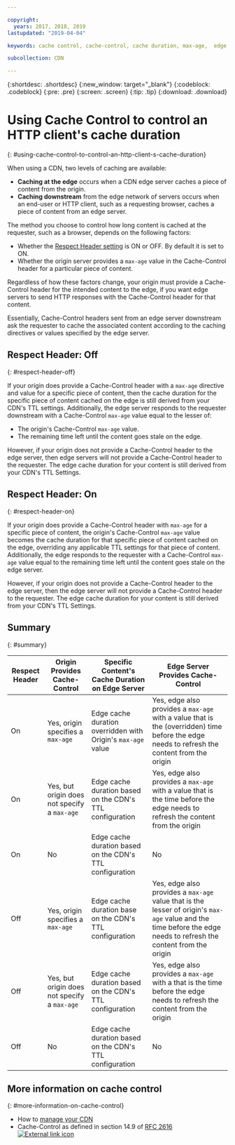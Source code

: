 ```yaml
---

copyright:
  years: 2017, 2018, 2019
lastupdated: "2019-04-04"

keywords: cache control, cache-control, cache duration, max-age,  edge server, edge-level, respect header, HTTP client

subcollection: CDN

---
```


{:shortdesc: .shortdesc}
{:new_window: target="_blank"}
{:codeblock: .codeblock}
{:pre: .pre}
{:screen: .screen}
{:tip: .tip}
{:download: .download}

# Using Cache Control to control an HTTP client's cache duration
{: #using-cache-control-to-control-an-http-client-s-cache-duration}

When using a CDN, two levels of caching are available:

  * **Caching at the edge** occurs when a CDN edge server caches a piece of content from the origin.
  * **Caching downstream** from the edge network of servers occurs when an end-user or HTTP client, such as a requesting browser, caches a piece of content from an edge server.

The method you choose to control how long content is cached at the requester, such as a browser, depends on the following factors:

  * Whether the [Respect Header setting](/docs/infrastructure/CDN?topic=CDN-manage-your-cdn#updating-cdn-configuration-details) is ON or OFF. By default it is set to ON.
  * Whether the origin server provides a `max-age` value in the Cache-Control header for a particular piece of content.

Regardless of how these factors change, your origin must provide a Cache-Control header for the intended content to the edge, if you want edge servers to send HTTP responses with the Cache-Control header for that content.

Essentially, Cache-Control headers sent from an edge server downstream ask the requester to cache the associated content according to the caching directives or values specified by the edge server.

## Respect Header: Off
{: #respect-header-off}

If your origin does provide a Cache-Control header with a `max-age` directive and value for a specific piece of content, then the cache duration for the specific piece of content cached on the edge is still derived from your CDN's TTL settings. Additionally, the edge server responds to the requester downstream with a Cache-Control `max-age` value equal to the lesser of:
  * The origin's Cache-Control `max-age` value.
  * The remaining time left until the content goes stale on the edge.

However, if your origin does not provide a Cache-Control header to the edge server, then edge servers will not provide a Cache-Control header to the requester. The edge cache duration for your content is still derived from your CDN's TTL Settings.

## Respect Header: On
{: #respect-header-on}

If your origin does provide a Cache-Control header with `max-age` for a specific piece of content, the origin's Cache-Control `max-age` value becomes the cache duration for that specific piece of content cached on the edge, overriding any applicable TTL settings for that piece of content. Additionally, the edge responds to the requester with a Cache-Control `max-age` value equal to the remaining time left until the content goes stale on the edge server.

However, if your origin does not provide a Cache-Control header to the edge server, then the edge server will not provide a  Cache-Control header to the requester. The edge cache duration for your content is still derived from your CDN's TTL Settings.

## Summary
{: #summary}

|Respect Header|Origin Provides Cache-Control|Specific Content's Cache Duration on Edge Server|Edge Server Provides Cache-Control|
|---|---|---|---|
|On|Yes, origin specifies a `max-age`|Edge cache duration overridden with Origin's `max-age` value|Yes, edge also provides a `max-age` with a value that is the (overridden) time before the edge needs to refresh the content from the origin|
|On|Yes, but origin does not specify a `max-age`|Edge cache duration based on the CDN's TTL configuration|Yes, edge also provides a `max-age` with a value that is the time before the edge needs to refresh the content from the origin|
|On|No|Edge cache duration based on the CDN's TTL configuration|No|
|Off|Yes, origin specifies a `max-age`|Edge cache duration base on the CDN's TTL configuration|Yes, edge also provides a `max-age` value that is the lesser of origin's `max-age` value and the time before the edge needs to refresh the content from the origin|
|Off|Yes, but origin does not specify a `max-age`|Edge cache duration based on the CDN's TTL configuration|Yes, edge also provides a `max-age` with a that is the time before the edge needs to refresh the content from the origin|
|Off|No|Edge cache duration based on the CDN's TTL configuration|No|

## More information on cache control
{: #more-information-on-cache-control}

* How to [manage your CDN](/docs/infrastructure/CDN?topic=CDN-manage-your-cdn)
* Cache-Control as defined in section 14.9 of [RFC 2616 ![External link icon](../../icons/launch-glyph.svg "External link icon")](https://www.ietf.org/rfc/rfc2616.txt)
